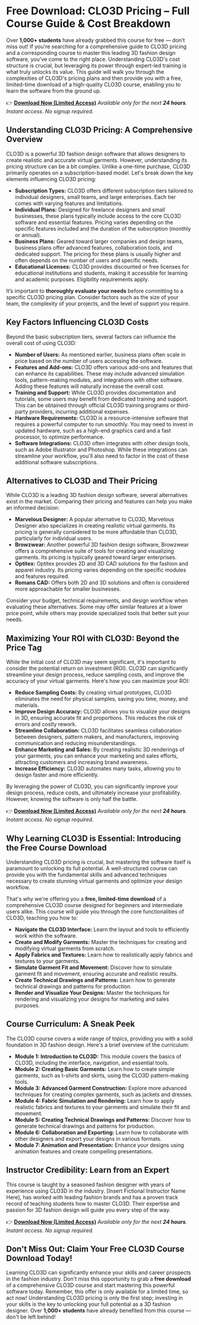 # Free Download: CLO3D Pricing – Full Course Guide & Cost Breakdown

Over **1,000+ students** have already grabbed this course for free — don’t miss out! If you're searching for a comprehensive guide to CLO3D pricing and a corresponding course to master this leading 3D fashion design software, you've come to the right place. Understanding CLO3D's cost structure is crucial, but leveraging its power through expert-led training is what truly unlocks its value. This guide will walk you through the complexities of CLO3D's pricing plans and then provide you with a free, limited-time download of a high-quality CLO3D course, enabling you to learn the software from the ground up.

👉 [**Download Now (Limited Access)**](https://udemywork.com/clo3d-pricing)
_Available only for the next **24 hours**. Instant access. No signup required._

## Understanding CLO3D Pricing: A Comprehensive Overview

CLO3D is a powerful 3D fashion design software that allows designers to create realistic and accurate virtual garments. However, understanding its pricing structure can be a bit complex. Unlike a one-time purchase, CLO3D primarily operates on a subscription-based model. Let's break down the key elements influencing CLO3D pricing:

*   **Subscription Types:** CLO3D offers different subscription tiers tailored to individual designers, small teams, and large enterprises. Each tier comes with varying features and limitations.
*   **Individual Plans:** Designed for freelance designers and small businesses, these plans typically include access to the core CLO3D software and essential features. Pricing varies depending on the specific features included and the duration of the subscription (monthly or annual).
*   **Business Plans:** Geared toward larger companies and design teams, business plans offer advanced features, collaboration tools, and dedicated support. The pricing for these plans is usually higher and often depends on the number of users and specific needs.
*   **Educational Licenses:** CLO3D provides discounted or free licenses for educational institutions and students, making it accessible for learning and academic purposes. Eligibility requirements apply.

It’s important to **thoroughly evaluate your needs** before committing to a specific CLO3D pricing plan. Consider factors such as the size of your team, the complexity of your projects, and the level of support you require.

## Key Factors Influencing CLO3D Costs

Beyond the basic subscription tiers, several factors can influence the overall cost of using CLO3D:

*   **Number of Users:** As mentioned earlier, business plans often scale in price based on the number of users accessing the software.
*   **Features and Add-ons:** CLO3D offers various add-ons and features that can enhance its capabilities. These may include advanced simulation tools, pattern-making modules, and integrations with other software. Adding these features will naturally increase the overall cost.
*   **Training and Support:** While CLO3D provides documentation and tutorials, some users may benefit from dedicated training and support. This can be obtained through official CLO3D training programs or third-party providers, incurring additional expenses.
*   **Hardware Requirements:** CLO3D is a resource-intensive software that requires a powerful computer to run smoothly. You may need to invest in updated hardware, such as a high-end graphics card and a fast processor, to optimize performance.
*   **Software Integrations:** CLO3D often integrates with other design tools, such as Adobe Illustrator and Photoshop. While these integrations can streamline your workflow, you'll also need to factor in the cost of these additional software subscriptions.

## Alternatives to CLO3D and Their Pricing

While CLO3D is a leading 3D fashion design software, several alternatives exist in the market. Comparing their pricing and features can help you make an informed decision:

*   **Marvelous Designer:** A popular alternative to CLO3D, Marvelous Designer also specializes in creating realistic virtual garments. Its pricing is generally considered to be more affordable than CLO3D, particularly for individual users.
*   **Browzwear:** Another powerful 3D fashion design software, Browzwear offers a comprehensive suite of tools for creating and visualizing garments. Its pricing is typically geared toward larger enterprises.
*   **Optitex:** Optitex provides 2D and 3D CAD solutions for the fashion and apparel industry. Its pricing varies depending on the specific modules and features required.
*   **Romans CAD:** Offers both 2D and 3D solutions and often is considered more approachable for smaller businesses.

Consider your budget, technical requirements, and design workflow when evaluating these alternatives. Some may offer similar features at a lower price point, while others may provide specialized tools that better suit your needs.

## Maximizing Your ROI with CLO3D: Beyond the Price Tag

While the initial cost of CLO3D may seem significant, it's important to consider the potential return on investment (ROI). CLO3D can significantly streamline your design process, reduce sampling costs, and improve the accuracy of your virtual garments. Here's how you can maximize your ROI:

*   **Reduce Sampling Costs:** By creating virtual prototypes, CLO3D eliminates the need for physical samples, saving you time, money, and materials.
*   **Improve Design Accuracy:** CLO3D allows you to visualize your designs in 3D, ensuring accurate fit and proportions. This reduces the risk of errors and costly rework.
*   **Streamline Collaboration:** CLO3D facilitates seamless collaboration between designers, pattern makers, and manufacturers, improving communication and reducing misunderstandings.
*   **Enhance Marketing and Sales:** By creating realistic 3D renderings of your garments, you can enhance your marketing and sales efforts, attracting customers and increasing brand awareness.
*   **Increase Efficiency:** CLO3D automates many tasks, allowing you to design faster and more efficiently.

By leveraging the power of CLO3D, you can significantly improve your design process, reduce costs, and ultimately increase your profitability. However, knowing the software is only half the battle.

👉 [**Download Now (Limited Access)**](https://udemywork.com/clo3d-pricing)
_Available only for the next **24 hours**. Instant access. No signup required._

## Why Learning CLO3D is Essential: Introducing the Free Course Download

Understanding CLO3D pricing is crucial, but mastering the software itself is paramount to unlocking its full potential. A well-structured course can provide you with the fundamental skills and advanced techniques necessary to create stunning virtual garments and optimize your design workflow.

That's why we're offering you a **free, limited-time download** of a comprehensive CLO3D course designed for beginners and intermediate users alike. This course will guide you through the core functionalities of CLO3D, teaching you how to:

*   **Navigate the CLO3D Interface:** Learn the layout and tools to efficiently work within the software.
*   **Create and Modify Garments:** Master the techniques for creating and modifying virtual garments from scratch.
*   **Apply Fabrics and Textures:** Learn how to realistically apply fabrics and textures to your garments.
*   **Simulate Garment Fit and Movement:** Discover how to simulate garment fit and movement, ensuring accurate and realistic results.
*   **Create Technical Drawings and Patterns:** Learn how to generate technical drawings and patterns for production.
*   **Render and Visualize Your Designs:** Master the techniques for rendering and visualizing your designs for marketing and sales purposes.

## Course Curriculum: A Sneak Peek

The CLO3D course covers a wide range of topics, providing you with a solid foundation in 3D fashion design. Here's a brief overview of the curriculum:

*   **Module 1: Introduction to CLO3D:** This module covers the basics of CLO3D, including the interface, navigation, and essential tools.
*   **Module 2: Creating Basic Garments:** Learn how to create simple garments, such as t-shirts and skirts, using the CLO3D pattern-making tools.
*   **Module 3: Advanced Garment Construction:** Explore more advanced techniques for creating complex garments, such as jackets and dresses.
*   **Module 4: Fabric Simulation and Rendering:** Learn how to apply realistic fabrics and textures to your garments and simulate their fit and movement.
*   **Module 5: Creating Technical Drawings and Patterns:** Discover how to generate technical drawings and patterns for production.
*   **Module 6: Collaboration and Exporting:** Learn how to collaborate with other designers and export your designs in various formats.
*   **Module 7: Animation and Presentation:** Enhance your designs using animation features and create compelling presentations.

## Instructor Credibility: Learn from an Expert

This course is taught by a seasoned fashion designer with years of experience using CLO3D in the industry. [Insert Fictional Instructor Name Here], has worked with leading fashion brands and has a proven track record of teaching students how to master CLO3D. Their expertise and passion for 3D fashion design will guide you every step of the way.

👉 [**Download Now (Limited Access)**](https://udemywork.com/clo3d-pricing)
_Available only for the next **24 hours**. Instant access. No signup required._

## Don't Miss Out: Claim Your Free CLO3D Course Download Today!

Learning CLO3D can significantly enhance your skills and career prospects in the fashion industry. Don't miss this opportunity to grab a **free download** of a comprehensive CLO3D course and start mastering this powerful software today. Remember, this offer is only available for a limited time, so act now! Understanding CLO3D pricing is only the first step; investing in your skills is the key to unlocking your full potential as a 3D fashion designer. Over **1,000+ students** have already benefited from this course — don't be left behind!
